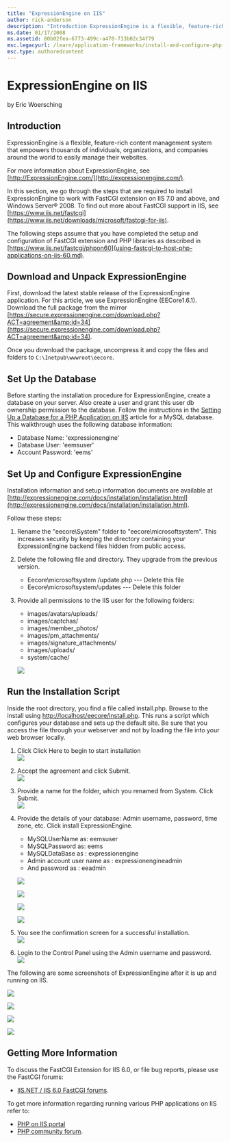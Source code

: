 ```yaml
---
title: "ExpressionEngine on IIS"
author: rick-anderson
description: "Introduction ExpressionEngine is a flexible, feature-rich content management system that empowers thousands of individuals, organizations, and companies arou..."
ms.date: 01/17/2008
ms.assetid: 80b02fea-6773-499c-a470-733b02c34f79
msc.legacyurl: /learn/application-frameworks/install-and-configure-php-applications-on-iis/expressionengine-on-iis
msc.type: authoredcontent
---
```

ExpressionEngine on IIS
====================
by Eric Woersching

## Introduction

ExpressionEngine is a flexible, feature-rich content management system that empowers thousands of individuals, organizations, and companies around the world to easily manage their websites.

For more information about ExpressionEngine, see [http://ExpressionEngine.com/](http://expressionengine.com/).

In this section, we go through the steps that are required to install ExpressionEngine to work with FastCGI extension on IIS 7.0 and above, and Windows Server® 2008. To find out more about FastCGI support in IIS, see [https://www.iis.net/fastcgi](https://www.iis.net/downloads/microsoft/fastcgi-for-iis).

The following steps assume that you have completed the setup and configuration of FastCGI extension and PHP libraries as described in [https://www.iis.net/fastcgi/phpon60](using-fastcgi-to-host-php-applications-on-iis-60.md).

## Download and Unpack ExpressionEngine

First, download the latest stable release of the ExpressionEngine application. For this article, we use ExpressionEngine (EECore1.6.1). Download the full package from the mirror [https://secure.expressionengine.com/download.php?ACT=agreement&amp;id=34](https://secure.expressionengine.com/download.php?ACT=agreement&amp;id=34).

Once you download the package, uncompress it and copy the files and folders to `C:\Inetpub\wwwroot\eecore`.

## Set Up the Database

Before starting the installation procedure for ExpressionEngine, create a database on your server. Also create a user and grant this user db ownership permission to the database. Follow the instructions in the [Setting Up a Database for a PHP Application on IIS](../install-and-configure-php-on-iis/setting-up-a-database-for-a-php-application-on-iis.md) article for a MySQL database. This walkthrough uses the following database information:

- Database Name: 'expressionengine'
- Database User: 'eemsuser'
- Account Password: 'eems'

## Set Up and Configure ExpressionEngine

Installation information and setup information documents are available at [http://expressionengine.com/docs/installation/installation.html](http://expressionengine.com/docs/installation/installation.html).

Follow these steps:

1. Rename the "eecore\System" folder to "eecore\microsoftsystem". This increases security by keeping the directory containing your ExpressionEngine backend files hidden from public access.
2. Delete the following file and directory. They upgrade from the previous version.  

    - Eecore\microsoftsystem /update.php --- Delete this file
    - Eecore\microsoftsystem/updates --- Delete this folder
3. Provide all permissions to the IIS user for the following folders:  

    - images/avatars/uploads/
    - images/captchas/
    - images/member\_photos/
    - images/pm\_attachments/
    - images/signature\_attachments/
    - images/uploads/
    - system/cache/

    [![](expressionengine-on-iis/_static/image2.jpg)](expressionengine-on-iis/_static/image1.jpg)

## Run the Installation Script

Inside the root directory, you find a file called install.php. Browse to the install using [http://localhost/eecore/install.php](http://localhost/eecore/install.php). This runs a script which configures your database and sets up the default site. Be sure that you access the file through your webserver and not by loading the file into your web browser locally.

1. Click Click Here to begin to start installation  
    [![](expressionengine-on-iis/_static/image4.jpg)](expressionengine-on-iis/_static/image3.jpg)
2. Accept the agreement and click Submit.  
    [![](expressionengine-on-iis/_static/image6.jpg)](expressionengine-on-iis/_static/image5.jpg)
3. Provide a name for the folder, which you renamed from System. Click Submit.  
    [![](expressionengine-on-iis/_static/image8.jpg)](expressionengine-on-iis/_static/image7.jpg)
4. Provide the details of your database: Admin username, password, time zone, etc. Click install ExpressionEngine.  

    - MySQLUserName as: eemsuser
    - MySQLPassword as: eems
    - MySQLDataBase as : expressionengine
    - Admin account user name as : expressionengineadmin
    - And password as : eeadmin

    [![](expressionengine-on-iis/_static/image10.jpg)](expressionengine-on-iis/_static/image9.jpg)

    [![](expressionengine-on-iis/_static/image12.jpg)](expressionengine-on-iis/_static/image11.jpg)

    [![](expressionengine-on-iis/_static/image14.jpg)](expressionengine-on-iis/_static/image13.jpg)

    [![](expressionengine-on-iis/_static/image16.jpg)](expressionengine-on-iis/_static/image15.jpg)
5. You see the confirmation screen for a successful installation.  
    [![](expressionengine-on-iis/_static/image18.jpg)](expressionengine-on-iis/_static/image17.jpg)
6. Login to the Control Panel using the Admin username and password.  
    [![](expressionengine-on-iis/_static/image20.jpg)](expressionengine-on-iis/_static/image19.jpg)

The following are some screenshots of ExpressionEngine after it is up and running on IIS.

[![](expressionengine-on-iis/_static/image22.jpg)](expressionengine-on-iis/_static/image21.jpg)

[![](expressionengine-on-iis/_static/image24.jpg)](expressionengine-on-iis/_static/image23.jpg)

[![](expressionengine-on-iis/_static/image26.jpg)](expressionengine-on-iis/_static/image25.jpg)

[![](expressionengine-on-iis/_static/image28.jpg)](expressionengine-on-iis/_static/image27.jpg)

## Getting More Information

To discuss the FastCGI Extension for IIS 6.0, or file bug reports, please use the FastCGI forums:

- [IIS.NET / IIS 6.0 FastCGI forums](https://forums.iis.net/1103.aspx).

To get more information regarding running various PHP applications on IIS refer to:

- [PHP on IIS portal](https://php.iis.net/)
- [PHP community forum](https://forums.iis.net/1102.aspx).